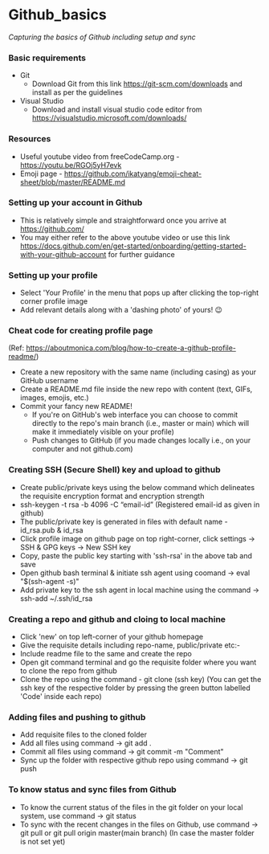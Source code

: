 # Github_basics
_Capturing the basics of Github including setup and sync_


### Basic requirements
* Git
  - Download Git from this link https://git-scm.com/downloads and install as per the guidelines
* Visual Studio
  - Download and install visual studio code editor from https://visualstudio.microsoft.com/downloads/

### Resources
* Useful youtube video from freeCodeCamp.org - https://youtu.be/RGOj5yH7evk
* Emoji page - https://github.com/ikatyang/emoji-cheat-sheet/blob/master/README.md

### Setting up your account in Github
- This is relatively simple and straightforward once you arrive at https://github.com/
- You may either refer to the above youtube video or use this link https://docs.github.com/en/get-started/onboarding/getting-started-with-your-github-account for further guidance

### Setting up your profile
- Select 'Your Profile' in the menu that pops up after clicking the top-right corner profile image
- Add relevant details along with a 'dashing photo' of yours! :wink:

### Cheat code for creating profile page
(Ref: https://aboutmonica.com/blog/how-to-create-a-github-profile-readme/)
* Create a new repository with the same name (including casing) as your GitHub username
* Create a README.md file inside the new repo with content (text, GIFs, images, emojis, etc.)
* Commit your fancy new README!
  - If you're on GitHub's web interface you can choose to commit directly to the repo's main branch (i.e., master or main) which will make it immediately visible on your profile)
  - Push changes to GitHub (if you made changes locally i.e., on your computer and not github.com)

### Creating SSH (Secure Shell) key and upload to github
- Create public/private keys using the below command which delineates the requisite encryption format and encryption strength
- ssh-keygen -t rsa -b 4096 -C “email-id” (Registered email-id as given in github)
- The public/private key is generated in files with default name - id_rsa.pub & id_rsa
- Click profile image on github page on top right-corner, click settings -> SSH & GPG keys -> New SSH key
- Copy, paste the public key starting with 'ssh-rsa' in the above tab and save
- Open github bash terminal & initiate ssh agent using coomand -> eval "$(ssh-agent -s)"
- Add private key to the ssh agent in local machine using the command -> ssh-add ~/.ssh/id_rsa

### Creating a repo and github and cloing to local machine
- Click 'new' on top left-corner of your github homepage
- Give the requisite details including repo-name, public/private etc:-
- Include readme file to the same and create the repo
- Open git command terminal and go the requisite folder where you want to clone the repo from github
- Clone the repo using the command - git clone (ssh key) (You can get the ssh key of the respective folder by pressing the green button labelled 'Code' inside each repo)

### Adding files and pushing to github
- Add requisite files to the cloned folder
- Add all files using command -> git add .
- Commit all files using command -> git commit -m "Comment"
- Sync up the folder with respective github repo using command -> git push

### To know status and sync files from Github
- To know the current status of the files in the git folder on your local system, use command -> git status
- To sync with the recent changes in the files on Github, use command -> git pull or git pull origin master(main branch) (In case the master folder is not set yet)
